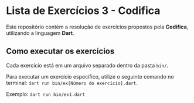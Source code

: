 # Lista de Exercícios 3 - Codifica

Este repositório contém a resolução de exercícios propostos pela **Codifica**, utilizando a linguagem **Dart**.

## Como executar os exercícios

Cada exercício está em um arquivo separado dentro da pasta `bin/`.

Para executar um exercício específico, utilize o seguinte comando no terminal:
`dart run bin/ex[Número do exercício].dart`.

Exemplo:
`dart run bin/ex1.dart`
